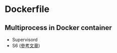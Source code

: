 Dockerfile
==========

Multiprocess in Docker container
---

* Supervisord
* S6 ([參考文章](http://kfei.logdown.com/posts/245469-using-s6-as-the-init-process-for-muliple-service-docker-container))
